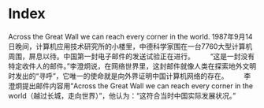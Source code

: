 # Index
Across the Great Wall we can reach every corner in the world.
1987年9月14日晚间，计算机应用技术研究所的小楼里，中德科学家围在一台7760大型计算机周围，屏息以待。中国第一封电子邮件的发送试验正在进行。
　　“这是一封没有特定收件人的邮件。”李澄炯说，在网络世界里，这封邮件就像人类在探索地外文明时发出的“寻呼”，它唯一的使命就是向外界证明中国计算机网络的存在。
　　李澄炯提出邮件内容用“Across the Great Wall we can reach every corner in the world（越过长城，走向世界）”，他认为：“这符合当时中国实际发展状况。”
